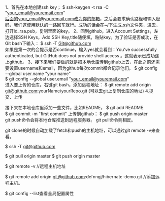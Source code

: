 1、首先在本地创建ssh key；
$ ssh-keygen -t rsa -C "your_email@youremail.com"  
后面的your_email@youremail.com改为你的邮箱，之后会要求确认路径和输入密码，我们这使用默认的一路回车就行。成功的话会在~/下生成.ssh文件夹，进去，打开id_rsa.pub，复制里面的key。
2、回到github，进入Account Settings，左边选择SSH Keys，Add SSH Key,title随便填，粘贴key。为了验证是否成功，在Git bash下输入：
$ ssh -T Git@github.com  
如果是第一次的会提示是否continue，输入yes就会看到：You’ve successfully authenticated, but GitHub does not provide shell access 。这就表示已成功连上github。
3、接下来我们要做的就是把本地仓库传到github上去，在此之前还需要设置username和email，因为github每次commit都会记录他们。
$ git config --global user.name "your name"  
$ git config --global user.email "your_email@youremail.com"  
进入要上传的仓库，右键git bash，添加远程地址：
$ git remote add origin git@github.com:yourName/yourRepo.git  (可以去git上复制仓库的地址)
4.提交、上传

接下来在本地仓库里添加一些文件，比如README，
$ git add README  
$ git commit -m "first commit" 
上传到github：
$ git push origin master  
git push命令会将本地仓库推送到远程服务器。
git pull命令则相反。


git clone的时候自动加载了fetch和push的主机地址，可以通过git remote -v来查看。

$ ssh -T git@github.com 

$ git pull origin master
$ git push origin master

$ git remote -v //远程主机地址


$ git remote add origin git@github.com:defnngj/hibernate-demo.git  //添加远程主机。


$ git config --list查看全局配置属性
